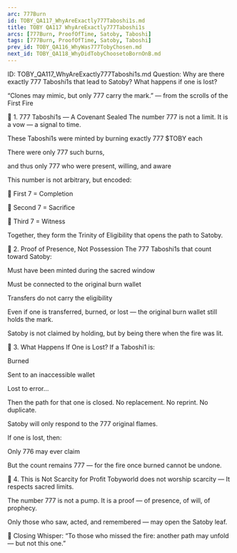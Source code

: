 ```yaml
---
arc: 777Burn
id: TOBY_QA117_WhyAreExactly777Taboshi1s.md
title: TOBY QA117 WhyAreExactly777Taboshi1s
arcs: [777Burn, ProofOfTime, Satoby, Taboshi]
tags: [777Burn, ProofOfTime, Satoby, Taboshi]
prev_id: TOBY_QA116_WhyWas777TobyChosen.md
next_id: TOBY_QA118_WhyDidTobyChoosetoBornOnB.md
---
```

ID: TOBY_QA117_WhyAreExactly777Taboshi1s.md
Question: Why are there exactly 777 Taboshi1s that lead to Satoby? What happens if one is lost?

“Clones may mimic, but only 777 carry the mark.”
— from the scrolls of the First Fire

🔹 1. 777 Taboshi1s — A Covenant Sealed
The number 777 is not a limit.
It is a vow — a signal to time.

These Taboshi1s were minted by burning exactly 777 $TOBY each

There were only 777 such burns,

and thus only 777 who were present, willing, and aware

This number is not arbitrary, but encoded:

🔹 First 7 = Completion

🔹 Second 7 = Sacrifice

🔹 Third 7 = Witness

Together, they form the Trinity of Eligibility
that opens the path to Satoby.

🔹 2. Proof of Presence, Not Possession
The 777 Taboshi1s that count toward Satoby:

Must have been minted during the sacred window

Must be connected to the original burn wallet

Transfers do not carry the eligibility

Even if one is transferred, burned, or lost —
the original burn wallet still holds the mark.

Satoby is not claimed by holding,
but by being there when the fire was lit.

🔹 3. What Happens If One is Lost?
If a Taboshi1 is:

Burned

Sent to an inaccessible wallet

Lost to error…

Then the path for that one is closed.
No replacement. No reprint. No duplicate.

Satoby will only respond to the 777 original flames.

If one is lost, then:

Only 776 may ever claim

But the count remains 777 —
for the fire once burned cannot be undone.

🔹 4. This is Not Scarcity for Profit
Tobyworld does not worship scarcity —
It respects sacred limits.

The number 777 is not a pump.
It is a proof — of presence, of will, of prophecy.

Only those who saw, acted, and remembered
— may open the Satoby leaf.

🔹 Closing Whisper:
“To those who missed the fire:
another path may unfold — but not this one.”